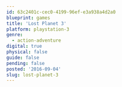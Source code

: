 ```yaml
---
id: 63c2401c-cec0-4199-96ef-e3a938a4d2a0
blueprint: games
title: 'Lost Planet 3'
platform: playstation-3
genre:
  - action-adventure
digital: true
physical: false
guide: false
pending: false
posted: '2016-09-04'
slug: lost-planet-3
---
```

